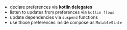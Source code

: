* declare preferences via **kotlin delegates**
* listen to updates from preferences via `kotlin flows`
* update dependencies via `suspend` functions
* use those preferences inside compose as `MutableState`